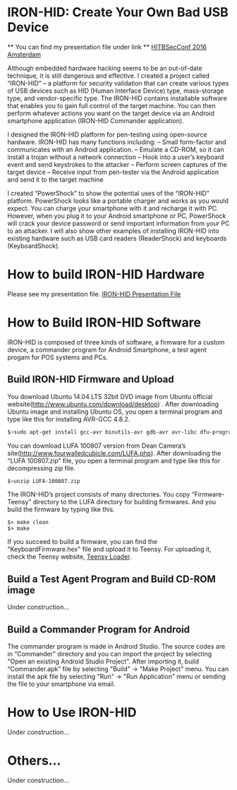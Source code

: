 # IRON-HID: Create Your Own Bad USB Device

** You can find my presentation file under link **
[HITBSecConf 2016 Amsterdam](http://conference.hitb.org/hitbsecconf2016ams/sessions/iron-hid-create-your-own-bad-usb-device/)

Although embedded hardware hacking seems to be an out-of-date technique, it is still dangerous and effective.  I created a project called “IRON-HID” – a platform for security validation that can create various types of USB devices such as HID (Human Interface Device) type, mass-storage type, and vendor-specific type. The IRON-HID contains installable software that enables you to gain full control of the target machine. You can then perform whatever actions you want on the target device via an Android smartphone application (IRON-HID Commander application).

I designed the IRON-HID platform for pen-testing using open-source hardware. IRON-HID has many functions including:
– Small form-factor and communicates with an Android application.
– Emulate a CD-ROM, so it can install a trojan without a network connection
– Hook into a user’s keyboard event and send keystrokes to the attacker
– Perform screen captures of the target device
– Receive input from pen-tester via the Android application and send it to the target machine

I created “PowerShock” to show the potential uses of the “IRON-HID” platform. PowerShock looks like a portable charger and works as you would expect. You can charge your smartphone with it and recharge it with PC. However, when you plug it to your Android smartphone or PC, PowerShock will crack your device password or send important information from your PC to an attacker.  I will also show other examples of installing IRON-HID into existing hardware such as USB card readers (ReaderShock) and keyboards (KeyboardShock).

# How to build IRON-HID Hardware
Please see my presentation file. [IRON-HID Presentation File](http://conference.hitb.org/hitbsecconf2016ams/sessions/iron-hid-create-your-own-bad-usb-device/)

# How to Build IRON-HID Software
IRON-HID is composed of three kinds of software, a firmware for a custom device, a commander program for Android Smartphone, a test agent progam for POS systems and PCs.

## Build IRON-HID Firmware and Upload
You download Ubuntu 14.04 LTS 32bit DVD image from Ubuntu official website(http://www.ubuntu.com/download/desktop) . After downloading Ubuntu image and installing Ubuntu OS, you open a terminal program and type like this for installing AVR-GCC 4.8.2.

```sh
$>sudo apt-get install gcc-avr binutils-avr gdb-avr avr-libc dfu-programmer avrdude
```

You can download LUFA 100807 version from Dean Camera’s site(http://www.fourwalledcubicle.com/LUFA.php). After downloading the “LUFA 100807.zip” file, you open a terminal program and type like this for decompressing zip file.

```sh
$>unzip LUFA-100807.zip
```

The IRON-HID’s project consists of many directories. You copy “Firmware-Teensy” directory to the LUFA directory for building firmwares. And you build the firmware by typing like this.

```
$> make clean
$> make
```

If you succeed to build a firmware, you can find the "KeyboardFirmware.hex" file and upload it to Teensy. For uploading it, check the Teensy website, [Teensy Loader](https://www.pjrc.com/teensy/loader.html).

## Build a Test Agent Program and Build CD-ROM image

Under construction...

## Build a Commander Program for Android
The commander program is made in Android Studio. The source codes are in “Commander” directory and you can import the project by selecting "Open an existing Android Studio Project". After importing it, build “Commander.apk” file by selecting "Build" -> "Make Project" menu. You can install the apk file by selecting "Run" -> "Run Application" menu or sending the file to your smartphone via email.


# How to Use IRON-HID
Under construction...

# Others...
Under construction...